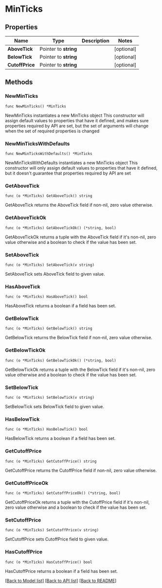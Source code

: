 # MinTicks

## Properties

Name | Type | Description | Notes
------------ | ------------- | ------------- | -------------
**AboveTick** | Pointer to **string** |  | [optional] 
**BelowTick** | Pointer to **string** |  | [optional] 
**CutoffPrice** | Pointer to **string** |  | [optional] 

## Methods

### NewMinTicks

`func NewMinTicks() *MinTicks`

NewMinTicks instantiates a new MinTicks object
This constructor will assign default values to properties that have it defined,
and makes sure properties required by API are set, but the set of arguments
will change when the set of required properties is changed

### NewMinTicksWithDefaults

`func NewMinTicksWithDefaults() *MinTicks`

NewMinTicksWithDefaults instantiates a new MinTicks object
This constructor will only assign default values to properties that have it defined,
but it doesn't guarantee that properties required by API are set

### GetAboveTick

`func (o *MinTicks) GetAboveTick() string`

GetAboveTick returns the AboveTick field if non-nil, zero value otherwise.

### GetAboveTickOk

`func (o *MinTicks) GetAboveTickOk() (*string, bool)`

GetAboveTickOk returns a tuple with the AboveTick field if it's non-nil, zero value otherwise
and a boolean to check if the value has been set.

### SetAboveTick

`func (o *MinTicks) SetAboveTick(v string)`

SetAboveTick sets AboveTick field to given value.

### HasAboveTick

`func (o *MinTicks) HasAboveTick() bool`

HasAboveTick returns a boolean if a field has been set.

### GetBelowTick

`func (o *MinTicks) GetBelowTick() string`

GetBelowTick returns the BelowTick field if non-nil, zero value otherwise.

### GetBelowTickOk

`func (o *MinTicks) GetBelowTickOk() (*string, bool)`

GetBelowTickOk returns a tuple with the BelowTick field if it's non-nil, zero value otherwise
and a boolean to check if the value has been set.

### SetBelowTick

`func (o *MinTicks) SetBelowTick(v string)`

SetBelowTick sets BelowTick field to given value.

### HasBelowTick

`func (o *MinTicks) HasBelowTick() bool`

HasBelowTick returns a boolean if a field has been set.

### GetCutoffPrice

`func (o *MinTicks) GetCutoffPrice() string`

GetCutoffPrice returns the CutoffPrice field if non-nil, zero value otherwise.

### GetCutoffPriceOk

`func (o *MinTicks) GetCutoffPriceOk() (*string, bool)`

GetCutoffPriceOk returns a tuple with the CutoffPrice field if it's non-nil, zero value otherwise
and a boolean to check if the value has been set.

### SetCutoffPrice

`func (o *MinTicks) SetCutoffPrice(v string)`

SetCutoffPrice sets CutoffPrice field to given value.

### HasCutoffPrice

`func (o *MinTicks) HasCutoffPrice() bool`

HasCutoffPrice returns a boolean if a field has been set.


[[Back to Model list]](../README.md#documentation-for-models) [[Back to API list]](../README.md#documentation-for-api-endpoints) [[Back to README]](../README.md)


